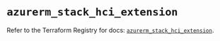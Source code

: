# `azurerm_stack_hci_extension`

Refer to the Terraform Registry for docs: [`azurerm_stack_hci_extension`](https://registry.terraform.io/providers/hashicorp/azurerm/4.18.0/docs/resources/stack_hci_extension).
